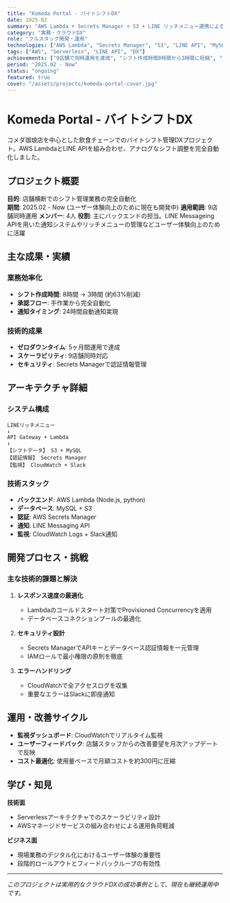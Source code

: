 ```yaml
---
title: "Komeda Portal - バイトシフトDX"
date: 2025-02
summary: "AWS Lambda + Secrets Manager + S3 + LINE リッチメニュー連携によるバイトシフト管理システム。クラウドで業務効率化を実現し、9店舗で運用された実績あり。"
category: "実務・クラウドDX"
role: "フルスタック開発・運用"
technologies: ["AWS Lambda", "Secrets Manager", "S3", "LINE API", "MySQL", "CloudWatch"]
tags: ["AWS", "Serverless", "LINE API", "DX"]
achievements: ["9店舗で同時運用を達成", "シフト作成時間8時間から3時間に短縮", "24時間自動通知システム実現"]
period: "2025.02 - Now"
status: "ongoing"
featured: true
cover: "/assets/projects/komeda-portal-cover.jpg"
---
```

# Komeda Portal - バイトシフトDX

コメダ珈琅店を中心とした飲食チェーンでのバイトシフト管理DXプロジェクト。AWS LambdaとLINE APIを組み合わせ、アナログなシフト調整を完全自動化しました。

## プロジェクト概要

**目的**: 店舗横断でのシフト管理業務の完全自動化  
**期間**: 2025.02 - Now (ユーザー体験向上のために現在も開発中)
**適用範囲**: 9店舗同時運用
**メンバー**: 4人
**役割**: 主にバックエンドの担当。LINE Messageing APIを用いた通知システムやリッチメニューの管理などユーザー体験向上のために活躍

## 主な成果・実績

### 業務効率化
- **シフト作成時間**: 8時間 → 3時間 (約63%削減)
- **承認フロー**: 手作業から完全自動化
- **通知タイミング**: 24時間自動通知実現

### 技術的成果
- **ゼロダウンタイム**: 5ヶ月間運用で達成
- **スケーラビリティ**: 9店舗同時対応
- **セキュリティ**: Secrets Managerで認証情報管理

## アーキテクチャ詳細

### システム構成
```
LINEリッチメニュー
↓
API Gateway + Lambda
↓
【シフトデータ】 S3 + MySQL
【認証情報】 Secrets Manager  
【監視】 CloudWatch + Slack
```

### 技術スタック
- **バックエンド**: AWS Lambda (Node.js, python)
- **データベース**: MySQL + S3
- **認証**: AWS Secrets Manager
- **通知**: LINE Messaging API
- **監視**: CloudWatch Logs + Slack通知

## 開発プロセス・挑戦

### 主な技術的課題と解決
1. **レスポンス速度の最適化**
   - Lambdaのコールドスタート対策でProvisioned Concurrencyを適用
   - データベースコネクションプールの最適化

2. **セキュリティ設計**
   - Secrets ManagerでAPIキーとデータベース認証情報を一元管理
   - IAMロールで最小権限の原則を徹底

3. **エラーハンドリング**
   - CloudWatchで全アクセスログを収集
   - 重要なエラーはSlackに即座通知

## 運用・改善サイクル

- **監視ダッシュボード**: CloudWatchでリアルタイム監視
- **ユーザーフィードバック**: 店舗スタッフからの改善要望を月次アップデートで反映
- **コスト最適化**: 使用量ベースで月額コストを約300円に圧縮

## 学び・知見

**技術面**
- Serverlessアーキテクチャでのスケーラビリティ設計
- AWSマネージドサービスの組み合わせによる運用負荷軽減

**ビジネス面**
- 現場業務のデジタル化におけるユーザー体験の重要性
- 段階的ロールアウトとフィードバックループの有効性

---

*このプロジェクトは実用的なクラウドDXの成功事例として、現在も継続運用中です。*
